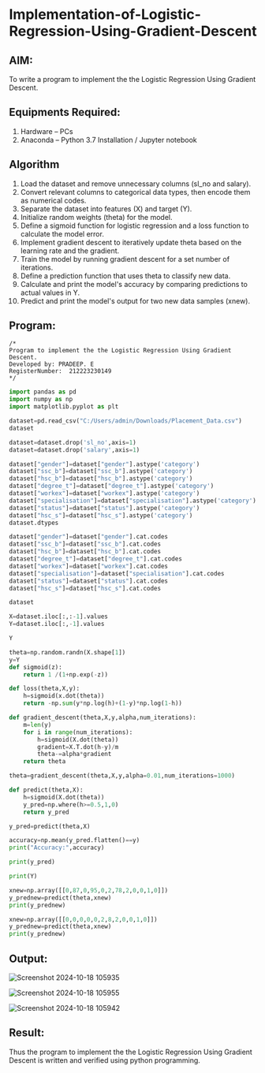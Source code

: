 # Implementation-of-Logistic-Regression-Using-Gradient-Descent

## AIM:
To write a program to implement the the Logistic Regression Using Gradient Descent.

## Equipments Required:
1. Hardware – PCs
2. Anaconda – Python 3.7 Installation / Jupyter notebook

## Algorithm
1. Load the dataset and remove unnecessary columns (sl_no and salary).
2. Convert relevant columns to categorical data types, then encode them as numerical codes.
3. Separate the dataset into features (X) and target (Y).
4. Initialize random weights (theta) for the model.
5. Define a sigmoid function for logistic regression and a loss function to calculate the model error.
6. Implement gradient descent to iteratively update theta based on the learning rate and the gradient.
7. Train the model by running gradient descent for a set number of iterations.
8. Define a prediction function that uses theta to classify new data.
9. Calculate and print the model's accuracy by comparing predictions to actual values in Y.
10. Predict and print the model's output for two new data samples (xnew).

## Program:
```
/*
Program to implement the the Logistic Regression Using Gradient Descent.
Developed by: PRADEEP. E
RegisterNumber:  212223230149
*/
```
```py
import pandas as pd
import numpy as np
import matplotlib.pyplot as plt

dataset=pd.read_csv("C:/Users/admin/Downloads/Placement_Data.csv")
dataset

dataset=dataset.drop('sl_no',axis=1)
dataset=dataset.drop('salary',axis=1)

dataset["gender"]=dataset["gender"].astype('category')
dataset["ssc_b"]=dataset["ssc_b"].astype('category')
dataset["hsc_b"]=dataset["hsc_b"].astype('category')
dataset["degree_t"]=dataset["degree_t"].astype('category')
dataset["workex"]=dataset["workex"].astype('category')
dataset["specialisation"]=dataset["specialisation"].astype('category')
dataset["status"]=dataset["status"].astype('category')
dataset["hsc_s"]=dataset["hsc_s"].astype('category')
dataset.dtypes

dataset["gender"]=dataset["gender"].cat.codes
dataset["ssc_b"]=dataset["ssc_b"].cat.codes
dataset["hsc_b"]=dataset["hsc_b"].cat.codes
dataset["degree_t"]=dataset["degree_t"].cat.codes
dataset["workex"]=dataset["workex"].cat.codes
dataset["specialisation"]=dataset["specialisation"].cat.codes
dataset["status"]=dataset["status"].cat.codes
dataset["hsc_s"]=dataset["hsc_s"].cat.codes

dataset

X=dataset.iloc[:,:-1].values
Y=dataset.iloc[:,-1].values

Y

theta=np.random.randn(X.shape[1])
y=Y
def sigmoid(z):
    return 1 /(1+np.exp(-z))

def loss(theta,X,y):
    h=sigmoid(x.dot(theta))
    return -np.sum(y*np.log(h)+(1-y)*np.log(1-h))

def gradient_descent(theta,X,y,alpha,num_iterations):
    m=len(y)
    for i in range(num_iterations):
        h=sigmoid(X.dot(theta))
        gradient=X.T.dot(h-y)/m
        theta-=alpha*gradient
    return theta

theta=gradient_descent(theta,X,y,alpha=0.01,num_iterations=1000)

def predict(theta,X):
    h=sigmoid(X.dot(theta))
    y_pred=np.where(h>=0.5,1,0)
    return y_pred 

y_pred=predict(theta,X)

accuracy=np.mean(y_pred.flatten()==y)
print("Accuracy:",accuracy)

print(y_pred)

print(Y)

xnew=np.array([[0,87,0,95,0,2,78,2,0,0,1,0]])
y_prednew=predict(theta,xnew)
print(y_prednew)

xnew=np.array([[0,0,0,0,0,2,8,2,0,0,1,0]])
y_prednew=predict(theta,xnew)
print(y_prednew)
```
## Output:

![Screenshot 2024-10-18 105935](https://github.com/user-attachments/assets/cd299afb-4b0f-412b-affb-6e8c542b39f6)

![Screenshot 2024-10-18 105955](https://github.com/user-attachments/assets/67f22118-267c-41e8-94e6-5181ff20bf86)

![Screenshot 2024-10-18 105942](https://github.com/user-attachments/assets/de084307-1f44-4cf3-90c0-5050eed27561)


## Result:
Thus the program to implement the the Logistic Regression Using Gradient Descent is written and verified using python programming.

